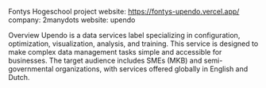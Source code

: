 Fontys Hogeschool project
website: https://fontys-upendo.vercel.app/
company: 2manydots
website: upendo

Overview
Upendo is a data services label specializing in configuration, optimization, visualization, analysis, and training. This service is designed to make complex data management tasks simple and accessible for businesses. The target audience includes SMEs (MKB) and semi-governmental organizations, with services offered globally in English and Dutch.

